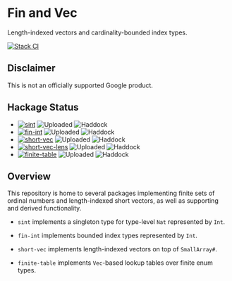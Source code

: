 # Fin and Vec

Length-indexed vectors and cardinality-bounded index types.

[![Stack CI](https://github.com/google/hs-fin-vec/actions/workflows/stack-ci.yml/badge.svg)](https://github.com/google/hs-fin-vec/actions/workflows/stack-ci.yml)

## Disclaimer

This is not an officially supported Google product.

## Hackage Status

* [![sint](https://badgen.net/runkit/awpr/hackage/v/sint?icon=haskell&cache=600)](https://hackage.haskell.org/package/sint)
  ![Uploaded](https://badgen.net/runkit/awpr/hackage/t/sint?cache=600)
  ![Haddock](https://badgen.net/runkit/awpr/hackage/d/sint?cache=600)
* [![fin-int](https://badgen.net/runkit/awpr/hackage/v/fin-int?icon=haskell&cache=600)](https://hackage.haskell.org/package/fin-int)
  ![Uploaded](https://badgen.net/runkit/awpr/hackage/t/fin-int?cache=600)
  ![Haddock](https://badgen.net/runkit/awpr/hackage/d/fin-int?cache=600)
* [![short-vec](https://badgen.net/runkit/awpr/hackage/v/short-vec?icon=haskell&cache=600)](https://hackage.haskell.org/package/short-vec)
  ![Uploaded](https://badgen.net/runkit/awpr/hackage/t/short-vec?cache=600)
  ![Haddock](https://badgen.net/runkit/awpr/hackage/d/short-vec?cache=600)
* [![short-vec-lens](https://badgen.net/runkit/awpr/hackage/v/short-vec-lens?icon=haskell&cache=600)](https://hackage.haskell.org/package/short-vec-lens)
  ![Uploaded](https://badgen.net/runkit/awpr/hackage/t/short-vec-lens?cache=600)
  ![Haddock](https://badgen.net/runkit/awpr/hackage/d/short-vec-lens?cache=600)
* [![finite-table](https://badgen.net/runkit/awpr/hackage/v/finite-table?icon=haskell&cache=600)](https://hackage.haskell.org/package/finite-table)
  ![Uploaded](https://badgen.net/runkit/awpr/hackage/t/finite-table?cache=600)
  ![Haddock](https://badgen.net/runkit/awpr/hackage/d/finite-table?cache=600)

## Overview

This repository is home to several packages implementing finite sets of ordinal
numbers and length-indexed short vectors, as well as supporting and derived
functionality.

* `sint` implements a singleton type for type-level `Nat` represented by `Int`.

* `fin-int` implements bounded index types represented by `Int`.

* `short-vec` implements length-indexed vectors on top of `SmallArray#`.

* `finite-table` implements `Vec`-based lookup tables over finite enum types.

